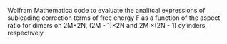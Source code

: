 Wolfram Mathematica code to evaluate the analitcal expressions of subleading correction terms of free energy F as a function of the aspect ratio for dimers on 2M×2N, (2M - 1)×2N and 2M ×(2N - 1) cylinders, respectively.
